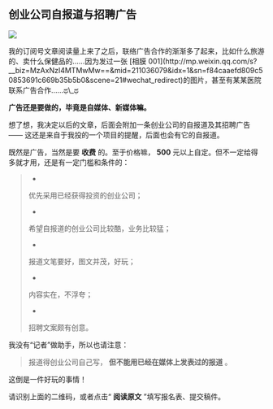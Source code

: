 ## 创业公司自报道与招聘广告
 ![](http://mmbiz.qpic.cn/mmbiz/BDcu2rMySicpibcjOOq4In9ia1UeOddPwTb4icStUtbEHc7x9I1ib1hacibxc51p77atjnqG61Vu0EQrgoS5ELYX3RicA/640?wx_fmt=jpeg&wxfrom=5)
<head><meta http-equiv="Content-Type" content="text/html; charset=utf-8"></head>
我的订阅号文章阅读量上来了之后，联络广告合作的渐渐多了起来，比如什么旅游的、卖什么保健品的……因为发过一张 [相膜 001](http://mp.weixin.qq.com/s?__biz=MzAxNzI4MTMwMw==&mid=211036079&idx=1&sn=f84caaefd809c50853691c669b35b5b0&scene=21#wechat_redirect)的图片，甚至有某某医院联系广告合作……ಥ\_ಥ

**广告还是要做的，毕竟是自媒体、新媒体嘛。**

想了想，我决定以后的文章，后面会附加一条创业公司的自报道及其招聘广告 —— 这还是来自于我投的一个项目的提醒，后面也会有它的自报道。

既然是广告，当然是要 **收费** 的。至于价格嘛， **500** 元以上自定。但不一定给得多就才用，还是有一定门槛和条件的：

> - 
> 
> 优先采用已经获得投资的创业公司；
> 
> - 
> 
> 希望自报道的创业公司比较酷，业务比较猛；
> 
> - 
> 
> 报道文笔要好，图文并茂，好玩；
> 
> - 
> 
> 内容实在，不浮夸；
> 
> - 
> 
> 招聘文案颇有创意。

我没有“记者”做助手，所以也请注意：

> 报道得创业公司自己写， **但不能用已经在媒体上发表过的报道** 。

这倒是一件好玩的事情！



请识别上面的二维码，或者点击“ **阅读原文** ”填写报名表、提交稿件。

